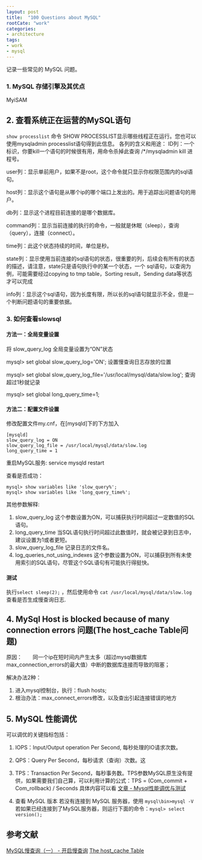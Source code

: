 ```yaml
---
layout: post
title:  "100 Questions about MySQL"
rootCate: "work"
categories:
- architecture
tags:
- work
- mysql
---
```


记录一些常见的 MySQL 问题。
<!---more--->

### 1. MySQL 存储引擎及其优点
MyiSAM 


## 2. 查看系统正在运营的MySQL语句
`show processlist` 命令
SHOW PROCESSLIST显示哪些线程正在运行。您也可以使用mysqladmin processlist语句得到此信息。
各列的含义和用途：
ID列：一个标识，你要kill一个语句的时候很有用，用命令杀掉此查询 /*/mysqladmin kill 进程号。

user列：显示单前用户，如果不是root，这个命令就只显示你权限范围内的sql语句。

host列：显示这个语句是从哪个ip的哪个端口上发出的。用于追踪出问题语句的用户。

db列：显示这个进程目前连接的是哪个数据库。

command列：显示当前连接的执行的命令，一般就是休眠（sleep），查询（query），连接（connect）。

time列：此这个状态持续的时间，单位是秒。

state列：显示使用当前连接的sql语句的状态，很重要的列，后续会有所有的状态的描述，请注意，state只是语句执行中的某一个状态，一个 sql语句，以查询为例，可能需要经过copying to tmp table，Sorting result，Sending data等状态才可以完成

info列：显示这个sql语句，因为长度有限，所以长的sql语句就显示不全，但是一个判断问题语句的重要依据。

### 3. 如何查看slowsql
#### 方法一：全局变量设置
将 slow_query_log 全局变量设置为“ON”状态

mysql> set global slow_query_log='ON'; 
设置慢查询日志存放的位置

mysql> set global slow_query_log_file='/usr/local/mysql/data/slow.log';
查询超过1秒就记录

mysql> set global long_query_time=1;
#### 方法二：配置文件设置
修改配置文件my.cnf，在[mysqld]下的下方加入
```
[mysqld]
slow_query_log = ON
slow_query_log_file = /usr/local/mysql/data/slow.log
long_query_time = 1
```

重启MySQL服务: service mysqld restart

查看是否成功：
```
mysql> show variables like 'slow_query%';
mysql> show variables like 'long_query_time%';
```

其他参数解释:
1. slow_query_log 这个参数设置为ON，可以捕获执行时间超过一定数值的SQL语句。
2. long_query_time 当SQL语句执行时间超过此数值时，就会被记录到日志中，建议设置为1或者更短。
3. slow_query_log_file 记录日志的文件名。
4. log_queries_not_using_indexes  这个参数设置为ON，可以捕获到所有未使用索引的SQL语句，尽管这个SQL语句有可能执行得挺快。

#### 测试
执行`select sleep(2);` ，然后使用命令 `cat /usr/local/mysql/data/slow.log`查看是否生成慢查询日志.


## 4. MySql Host is blocked because of many connection errors 问题(The host_cache Table问题)
原因：　　同一个ip在短时间内产生太多（超过mysql数据库max_connection_errors的最大值）中断的数据库连接而导致的阻塞；

解决办法2种：
1. 进入mysql控制台，执行：flush hosts;
2. 根治办法：max_connect_errors修改，以及查出引起连接错误的地方

## 5. MySQL 性能调优
可以调优的关键指标包括： 
1. IOPS：Input/Output operation Per Second, 每秒处理的IO请求次数。
2. QPS：Query Per Second，每秒请求（查询）次数。这
3. TPS：Transaction Per Second，每秒事务数。TPS参数MySQL原生没有提供，如果需要我们自己算，可以利用计算的公式：TPS = (Com_commit + Com_rollback) / Seconds
具体内容可以看 [文章 - Mysql性能调优与测试](https://juejin.im/entry/59eee654f265da432a7ac432)

5. 查看 MySQL 版本
若没有连接到 MySQL 服务器，使用 `mysql\bin>mysql -V`
若如果已经连接到了MySQL服务器，则运行下面的命令：`mysql> select version();`

## 参考文献
[MySQL慢查询（一） - 开启慢查询](https://www.cnblogs.com/luyucheng/p/6265594.html)
[The host_cache Table](https://dev.mysql.com/doc/refman/5.6/en/host-cache-table.html)